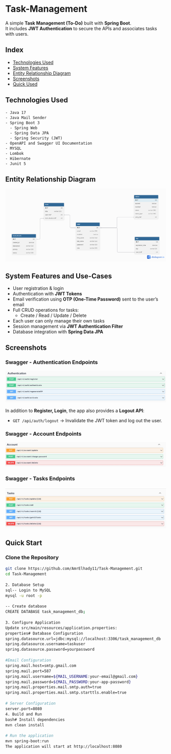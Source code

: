 # Task-Management

A simple **Task Management (To-Do)**  built with **Spring Boot**.  
It includes **JWT Authentication** to secure the APIs and associates tasks with users.
## Index

- [Technologies Used](#technologies-used)
- [System Features](#system-features-and-use-cases)
- [Entity Relationship Diagram](#Entity-Relationship-Diagram)
- [Screenshots](#Screenshots)
- [Quick Used](#Quick-Start)





## Technologies Used
    - Java 17
    - Java Mail Sender
    - Spring Boot 3
      - Spring Web
      - Spring Data JPA
      - Spring Security (JWT)
    - OpenAPI and Swagger UI Documentation
    - MYSQL
    - Lombok
    - Hibernate
    - Junit 5

## Entity Relationship Diagram

![Entity Relationship Diagram](https://github.com/AmrElhady11/Task-Management/blob/master/assests/ERD.png)


## System Features and Use-Cases


- User registration & login
- Authentication with **JWT Tokens**
- Email verification using **OTP (One-Time Password)** sent to the user’s email
- Full CRUD operations for tasks:
  - Create / Read / Update / Delete
- Each user can only manage their own tasks
- Session management via **JWT Authentication Filter**
- Database integration with **Spring Data JPA**


##  Screenshots

### Swagger - Authentication Endpoints

![Swagger Authentication Endpoints](https://github.com/AmrElhady11/Task-Management/blob/master/assests/ScreenShot1.jpeg)

In addition to **Register, Login**, the app also provides a **Logout API**:

- `GET /api/auth/logout` → Invalidate the JWT token and log out the user.

### Swagger - Account Endpoints

![Swagger Account Endpoints](https://github.com/AmrElhady11/Task-Management/blob/master/assests/ScreenShot2.jpeg)

### Swagger - Tasks Endpoints

![Swagger Tasks Endpoints](https://github.com/AmrElhady11/Task-Management/blob/master/assests/ScreenShot3.jpeg)


## Quick Start

### Clone the Repository
```bash
git clone https://github.com/AmrElhady11/Task-Management.git
cd Task-Management

2. Database Setup
sql-- Login to MySQL
mysql -u root -p

-- Create database
CREATE DATABASE task_management_db;

3. Configure Application
Update src/main/resources/application.properties:
properties# Database Configuration
spring.datasource.url=jdbc:mysql://localhost:3306/task_management_db
spring.datasource.username=taskuser
spring.datasource.password=yourpassword

#Email Configuration
spring.mail.host=smtp.gmail.com
spring.mail.port=587
spring.mail.username=${MAIL_USERNAME:your-email@gmail.com}
spring.mail.password=${MAIL_PASSWORD:your-app-password}
spring.mail.properties.mail.smtp.auth=true
spring.mail.properties.mail.smtp.starttls.enable=true

# Server Configuration
server.port=8080
4. Build and Run
bash# Install dependencies
mvn clean install

# Run the application
mvn spring-boot:run
The application will start at http://localhost:8080




